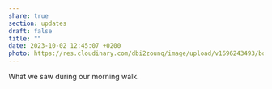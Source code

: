 ```yaml
---
share: true
section: updates
draft: false
title: ""
date: 2023-10-02 12:45:07 +0200
photo: https://res.cloudinary.com/dbi2zounq/image/upload/v1696243493/bqmtqspwxkhaddc24pib.jpg
---
```



What we saw during our morning walk.
